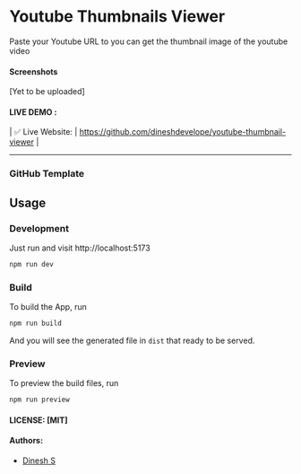 # Youtube Thumbnails Viewer

Paste your Youtube URL to you can get the thumbnail image of the youtube video

#### Screenshots

[Yet to be uploaded]

#### LIVE DEMO :

| ✅ Live Website: | https://github.com/dineshdevelope/youtube-thumbnail-viewer |

---

### GitHub Template

## Usage

### Development

Just run and visit http://localhost:5173

```bash
npm run dev
```

### Build

To build the App, run

```bash
npm run build
```

And you will see the generated file in `dist` that ready to be served.

### Preview

To preview the build files, run

```bash
npm run preview
```

#### LICENSE: [MIT]

#### Authors:

- [Dinesh S](https://github.com/dineshdevelope)
